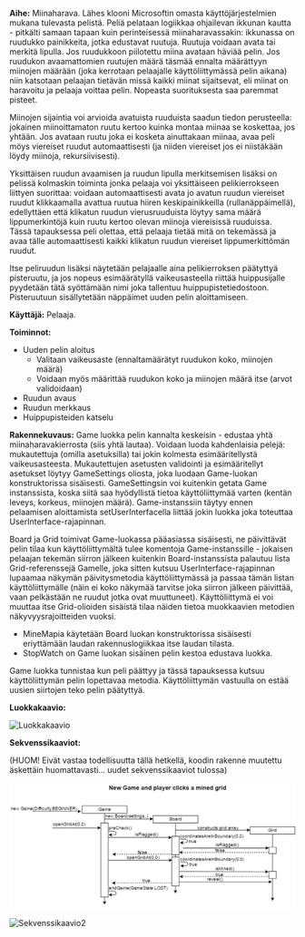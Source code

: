 **Aihe:**
Miinaharava. Lähes klooni Microsoftin omasta käyttöjärjestelmien mukana tulevasta pelistä. Peliä pelataan logiikkaa ohjailevan ikkunan kautta - pitkälti samaan tapaan kuin perinteisessä miinaharavassakin: ikkunassa on ruudukko painikkeita, jotka edustavat ruutuja. Ruutuja voidaan avata tai merkitä lipulla. Jos ruudukkoon piilotettu miina avataan häviää pelin. Jos ruudukon avaamattomien ruutujen määrä täsmää ennalta määrättyyn miinojen määrään (joka kerrotaan pelaajalle käyttöliittymässä pelin aikana) niin katsotaan pelaajan tietävän missä kaikki miinat sijaitsevat, eli miinat on haravoitu ja pelaaja voittaa pelin. Nopeasta suorituksesta saa paremmat pisteet.

Miinojen sijaintia voi arvioida avatuista ruuduista saadun tiedon perusteella: jokainen miinoittamaton ruutu kertoo kuinka montaa miinaa se koskettaa, jos yhtään. Jos avataan ruutu joka ei kosketa ainuttakaan miinaa, avaa peli möys viereiset ruudut automaattisesti (ja niiden viereiset jos ei niistäkään löydy miinoja, rekursiivisesti).

Yksittäisen ruudun avaamisen ja ruudun lipulla merkitsemisen lisäksi on pelissä kolmaskin toiminta jonka pelaaja voi yksittäiseen pelikierrokseen liittyen suorittaa: voidaan automaattisesti avata jo avatun ruudun viereiset ruudut klikkaamalla avattua ruutua hiiren keskipainikkeilla (rullanäppäimellä), edellyttäen että klikatun ruudun vierusruuduista löytyy sama määrä lippumerkintöjä kuin ruutu kertoo olevan miinoja viereisissä ruuduissa. Tässä tapauksessa peli olettaa, että pelaaja tietää mitä on tekemässä ja avaa tälle automaattisesti kaikki klikatun ruudun viereiset lippumerkittömän ruudut. 

Itse peliruudun lisäksi näytetään pelajaalle aina pelikierroksen päätyttyä pisteruutu, ja jos nopeus esimäärätyllä vaikeusasteella riittää huippusijalle pyydetään tätä syöttämään nimi joka tallentuu huippupistetiedostoon. Pisteruutuun sisällytetään näppäimet uuden pelin aloittamiseen.

**Käyttäjä:**
Pelaaja.

**Toiminnot:**
- Uuden pelin aloitus
  - Valitaan vaikeusaste (ennaltamäärätyt ruudukon koko, miinojen määrä)
  - Voidaan myös määrittää ruudukon koko ja miinojen määrä itse (arvot validoidaan)
- Ruudun avaus
- Ruudun merkkaus
- Huippupisteiden katselu

**Rakennekuvaus:**
Game luokka pelin kannalta keskeisin - edustaa yhtä miinaharavakierrosta (siis yhtä lautaa). Voidaan luoda kahdenlaisia pelejä: mukautettuja (omilla asetuksilla) tai jokin kolmesta esimääritellystä vaikeusasteesta. Mukautettujen asetusten validointi ja esimääritellyt asetukset löytyy GameSettings oliosta, joka luodaan Game-luokan konstruktorissa sisäisesti. GameSettingsin voi kuitenkin getata Game instanssista, koska siitä saa hyödyllistä tietoa käyttöliittymää varten (kentän leveys, korkeus, miinojen määrä). Game-instanssiin täytyy ennen pelaamisen aloittamista setUserInterfacella liittää jokin luokka joka toteuttaa UserInterface-rajapinnan.

Board ja Grid toimivat Game-luokassa pääasiassa sisäisesti, ne päivittävät pelin tilaa kun käyttöliittymältä tulee komentoja Game-instanssille - jokaisen pelaajan tekemän siirron jälkeen kuitenkin Board-instanssista palautuu lista Grid-referenssejä Gamelle, joka sitten kutsuu UserInterface-rajapinnan lupaamaa näkymän päivitysmetodia käyttöliittymässä ja passaa tämän listan käyttöliittymälle (näin ei koko näkymää tarvitse joka siirron jälkeen päivittää, vaan pelkästään ne ruudut jotka ovat muuttuneet). Käyttöliittymä ei voi muuttaa itse Grid-olioiden sisäistä tilaa näiden tietoa muokkaavien metodien näkyvyysrajoitteiden vuoksi.

- MineMapia käytetään Board luokan konstruktorissa sisäisesti eriyttämään laudan rakennuslogiikkaa itse laudan tilasta.
- StopWatch on Game luokan sisäinen pelin kestoa edustava luokka.

Game luokka tunnistaa kun peli päättyy ja tässä tapauksessa kutsuu käyttöliittymän pelin lopettavaa metodia. Käyttöliittymän vastuulla on estää uusien siirtojen teko pelin päätyttyä.


**Luokkakaavio:**

![Luokkakaavio](https://github.com/ahv/MineSweeper/blob/master/dokumentaatio/MineSweeperClassDiagram.png)


**Sekvenssikaaviot:**

(HUOM! Eivät vastaa todellisuutta tällä hetkellä, koodin rakenne muutettu äskettäin huomattavasti... uudet sekvenssikaaviot tulossa)

![Sekvenssikaavio1](https://github.com/ahv/MineSweeper/blob/master/dokumentaatio/SequenceDiagram1.png)

![Sekvenssikaavio2](https://github.com/ahv/MineSweeper/blob/master/dokumentaatio/SequenceDiagram2.png)
